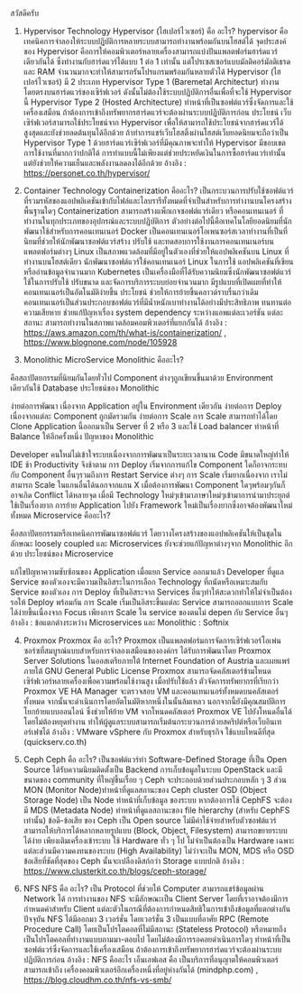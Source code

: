 สวัสดีครับ

1) Hypervisor Technology
Hypervisor (ไฮเปอร์ไวเซอร์) คือ อะไร?
hypervisor คือเทคนิคการจำลองให้ระบบปฏิบัติการหลายระบบสามารถทำงานพร้อมกันบนโฮสต์ได้
จุดประสงค์ของ Hypervisor
คือการให้คอมพิวเตอร์หลายเครื่องสามารถแบ่งปันแพลตฟอร์มฮาร์ดแวร์เดียวกันได้ ซึ่งทำงานกับฮาร์ดแวร์ได้แบบ 1 ต่อ 1 เท่านั้น แต่โปรเซสเซอร์แบบมัลติคอร์มัลติเธรดและ RAM จำนวนมากจะทำให้สามารถรันโปรแกรมพร้อมกันหลายตัวได้
Hypervisor (ไฮเปอร์ไวเซอร์) มี 2 ประเภท
Hypervisor Type 1 (Baremetal Architectur)
ทำงานโดยตรงบนฮาร์ดแวร์ของเซิร์ฟเวอร์ ดังนั้นไม่ต้องใช้ระบบปฏิบัติการอื่นเพื่อที่จะใช้ Hypervisor นี้
Hypervisor Type 2 (Hosted Architecture)
ทำหน้าที่เป็นซอฟต์แวร์ซึ่งจัดการและใช้เครื่องเสมือน ถ้าต้องการเข้าถึงทรัพยากรฮาร์ดแวร์จะต้องผ่านระบบปฏิบัติการก่อน
ประโยชน์
เว็บเซิร์ฟเวอร์สามารถใช้ประโยชน์จาก Hypervisor เพื่อให้สามารถใช้ประโยชน์จากฮาร์ดแวร์ได้สูงสุดและยังช่วยลดต้นทุนได้อีกด้วย
ถ้าทำการแชร์เว็บโฮสติ้งผ่านโฮสต์เว็บยอดนิยมจะถือว่าเป็น Hypervisor Type 1 ด้วยฮาร์ดแวร์เซิร์ฟเวอร์ที่มีคุณภาพจะทำให้ Hypervisor มีขอบเขตการใช้งานที่มากกว่าปกติได้ การทำแบบนี้ไม่เพียงแต่ช่วยประหยัดเงินในการซื้อฮาร์ดแวร์เท่านั้น แต่ยังช่วยให้ความเย็นและพลังงานลดลงได้อีกด้วย
อ้างอิง : https://personet.co.th/hypervisor/

2) Container Technology
Containerization คืออะไร?
เป็นกระบวนการปรับใช้ซอฟต์แวร์ที่รวมรหัสของแอปพลิเคชันเข้ากับไฟล์และไลบรารีทั้งหมดที่จำเป็นสำหรับการทำงานบนโครงสร้างพื้นฐานใดๆ Containerization สามารถสร้างแพ็กเกจซอฟต์แวร์เดียว หรือคอนเทนเนอร์ ที่ทำงานในทุกประเภทของอุปกรณ์และระบบปฏิบัติการ
ตัวอย่างต่อไปนี้คือเทคโนโลยียอดนิยมที่นักพัฒนาใช้สำหรับการคอนเทนเนอร์
Docker เป็นคอนเทนเนอร์โอเพนซอร์สเวลาทำงานที่เป็นที่นิยมที่ช่วยให้นักพัฒนาซอฟต์แวร์สร้าง ปรับใช้ และทดสอบการใช้งานการคอนเทนเนอร์บนแพลตฟอร์มต่างๆ
Linux เป็นสภาพแวดล้อมที่มีอยู่ในตัวเองที่ช่วยให้แอปพลิเคชันบน Linux ที่ทำงานบนโฮสต์เดียว นักพัฒนาซอฟต์แวร์ใช้คอนเทนเนอร์ Linux ในการใช้ แอปพลิเคชันที่เขียนหรืออ่านข้อมูลจำนวนมาก
Kubernetes เป็นเครื่องมือที่ได้รับความนิยมซึ่งนักพัฒนาซอฟต์แวร์ใช้ในการปรับใช้ ปรับขนาด และจัดการบริการระบบย่อยจำนวนมาก มีรูปแบบที่เปิดเผยที่ทำให้คอนเทนเนอร์เป็นอัตโนมัติง่ายขึ้น
ประโยชน์
ช่วยให้การย้ายขึ้นคลาวด์ราบรื่นกว่าเดิม
คอนเทนเนอร์เป็นส่วนประกอบซอฟต์แวร์ที่มีน้ำหนักเบาทำงานได้อย่างมีประสิทธิภาพ
ทนทานต่อความเสียหาย
ช่วยแก้ปัญหาเรื่อง system dependency ระหว่างแอพแต่ละเวอร์ชัน แต่ละสถานะ
สามารถทำงานในสภาพแวดล้อมคอมพิวเตอร์ที่แยกกันได้
อ้างอิง : https://aws.amazon.com/th/what-is/containerization/ , https://www.blognone.com/node/105928

3) Monolithic MicroService
Monolithic คืออะไร?

คือสถาปัตยกรรมที่นิยมกันโดยทั่วไป Component ต่างๆถูกเขียนขึ้นมาด้วย Environment เดียวกันใช้ Database
ประโยชน์ของ Monolithic

ง่ายต่อการพัฒนา เนื่องจาก Application อยู่ใน Environment เดียวกัน
ง่ายต่อการ Deploy เนื่องจากแต่ละ Component ถูกมัดรวมกัน
ง่ายต่อการ Scale การ Scale สามารถทำได้โดย Clone Application นี้ออกมาเป็น Server ที่ 2 หรือ 3 และใช้ Load balancer ทำหน้าที่ Balance ให้อีกครั้งหนึ่ง
ปัญหาของ Monolithic

Developer คนใหม่ไม่เข้าใจระบบเนื่องจากการพัฒนาเป็นระยะเวลานาน
Code มีขนาดใหญ่ทำให้ IDE ช้า Productivity จึงช้าตาม
การ Deploy เริ่มจากการแก้ไข Component ใดก็อาจกระทบกับ Component อื่นๆรวมถึงการ Restart Service ต่างๆ
การ Scale เริ่มยากเนื่องจาก เราไม่สามารถ Scale ในแกนอื่นได้นอกจากแกน X
เมื่อต้องการพัฒนา Component ใดๆพร้อมๆกันก็อาจเกิด Conflict ได้หลายจุด
เมื่อมี Technology ใหม่ๆเข้ามาภาษาใหม่ๆเข้ามาการนำมาประยุกต์ใช้เป็นเรื่องยาก
การย้าย Application ไปยัง Framework ใหม่เป็นเรื่องยากซึ่งอาจต้องพัฒนาใหม่ทั้งหมด
Microservice คืออะไร?

คือสถาปัตยกรรมหรือเทคนิคการพัฒนาซอฟต์แวร์ โดยวางโครงสร้างของแอปพลิเคชันให้เป็นชุดในลักษณะ loosely coupled และ Microservices ยังจะช่วยแก้ปัญหาต่างๆจาก Monolithic อีกด้วย
ประโยชน์ของ Microservice

แก้ไขปัญหาความซับซ้อนของ Application
เมื่อแยก Service ออกมาแล้ว Developer ที่ดูแล Service ของตัวเองจะมีความเป็นอิสระในการเลือก Technology ที่ถนัดหรือเหมาะสมกับ Service ของตัวเอง
การ Deploy ที่เป็นอิสระจาก Services อื่นๆทำให้สะดวกทำให้ไม่จำเป็นต้องรอให้ Deploy พร้อมกัน
การ Scale เริ่มเป็นอิสระขึ้นแต่ละ Service สามารถออกแบบการ Scale ได้ง่ายขึ้นเนื่องจาก Focus เพียงการ Scale ใน service ของตนไม่ depen กับ Service อื่นๆ
อ้างอิง : ข้อแตกต่างระหว่าง Microservices และ Monolithic : Softnix

4) Proxmox
Proxmox คือ อะไร?
Proxmox เป็นแพลตฟอร์มการจัดการเซิร์ฟเวอร์โอเพ่นซอร์ซที่สมบูรณ์แบบสำหรับการจำลองเสมือนขององค์กร ได้รับการพัฒนาโดย Proxmox Server Solutions ในออสเตรียภายใต้ Internet Foundation of Austria และเผยแพร่ภายใต้ GNU General Public License
Proxmox สามารถจัดคลัสเตอร์ข้ามโหนดเซิร์ฟเวอร์หลายเครื่องเพื่อความพร้อมใช้งานสูง เมื่อปรับใช้แล้ว ตัวจัดการทรัพยากรที่เรียกว่า Proxmox VE HA Manager จะตรวจสอบ VM และคอนเทนเนอร์ทั้งหมดบนคลัสเตอร์ทั้งหมด จากนั้นจะดำเนินการโดยอัตโนมัติหากหนึ่งในนั้นล้มเหลว
นอกจากนี้ยังมีคุณสมบัติการโยกย้ายแบบออนไลน์ ซึ่งช่วยให้ย้าย VM จากโหนดคลัสเตอร์ Proxmox VE ไปยังโหนดอื่นได้โดยไม่ต้องหยุดทำงาน ทำให้ผู้ดูแลระบบสามารถเริ่มต้นกระบวนการด้วยสคริปต์หรือเว็บอินเทอร์เฟซได้
อ้างอิง : VMware vSphere กับ Proxmox สำหรับธุรกิจ ใช้แบบไหนดีที่สุด (quickserv.co.th)

5) Ceph
Ceph คือ อะไร?
เป็นซอฟต์แวร์ทำ Software-Defined Storage ที่เป็น Open Source ได้รับความนิยมติดตั้งเป็น Backend การเก็บข้อมูลในระบบ OpenStack และมีขนาดของ community ที่ใหญ่ขึ้นเรื่อย ๆ
Ceph จะประกอบด้วยส่วนประกอบหลัก ๆ 3 ส่วน
MON (Monitor Node)ทำหน้าที่ดูแลสถานะของ Ceph cluster
OSD (Object Storage Node) เป็น Node ทำหน้าที่เก็บข้อมูล ของระบบ หากต้องการใช้ CephFS จะต้องมี
MDS (Metadata Node) ทำหน้าที่ดูแลสถานะของ file hierarchy (สำหรับ CephFS เท่านั้น)
ข้อดี-ข้อเสีย ของ Ceph
เป็น Open source ไม่มีค่าใช้จ่ายสำหรับตัวซอฟต์แวร์
สามารถให้บริการได้หลากหลายรูปแบบ (Block, Object, Filesystem)
สามารถขยายระบบได้ง่าย เพียงเติมเครื่องเข้าระบบ
ใช้ Hardware ทั่ว ๆ ไป ไม่จำเป็นต้องเป็น Hardware เฉพาะแต่ละส่วนมีความคงทนของระบบ (High Availability) ไม่ว่าจะเป็น MON, MDS หรือ OSD ข้อเสียที่ชัดที่สุดของ Ceph นั้นจะเปลืองดิสก์กว่า Storage แบบปกติ
อ้างอิง : https://www.clusterkit.co.th/blogs/ceph-storage/

6) NFS
NFS คือ อะไร?
เป็น Protocol ที่ช่วยให้ Computer สามารถแชร์ข้อมูลผ่าน Network ได้
การทำงานของ NFS
จะมีลักษณะเป็น Client Server โดยที่เราอาจต้องมีการกำหนดค่าสำหรับ Client แต่ละตัวในกรณีที่ต้องการกำหนดสิทธิในการเข้าถึงข้อมูลที่แตกต่างกัน
ปัจจุบัน NFS ได้มีออกมา 3 เวอร์ชั่น
โดยเวอร์ชั่น 3 เป็นแบบที่อาศัย RPC (Remote Procedure Call) โดยเป็นโปรโตคอลที่ไม่มีสถานะ (Stateless Protocol) หรือหมายถึงเป็นโปรโตคอลที่ทำงานแบบถามมา-ตอบไป โดยไม่ต้องมีการรอคอยดำเนินการใดๆ
ทำหน้าที่เป็นซอฟต์แวร์ซึ่งจัดการและใช้เครื่องเสมือน ถ้าต้องการเข้าถึงทรัพยากรฮาร์ดแวร์จะต้องผ่านระบบปฏิบัติการก่อน
อ้างอิง : NFS คืออะไร เอ็นเอฟเอส คือ เป็นบริการที่อนุญาตให้คอมพิวเตอร์สามารถเข้าถึง เครื่องคอมพิวเตอร์อีกเครื่องหนึ่งที่อยู่ห่างกันได้ (mindphp.com) , https://blog.cloudhm.co.th/nfs-vs-smb/
